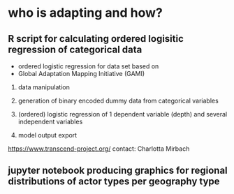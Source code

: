 # who is adapting and how?

## R script for calculating ordered logisitic regression of categorical data

- ordered logistic regression for data set based on 
- Global Adaptation Mapping Initiative (GAMI)

1) data manipulation

2) generation of binary encoded dummy data from categorical variables

3) (ordered) logistic regression of 1 dependent variable (depth) and several independent variables

4) model output export

https://www.transcend-project.org/
contact: Charlotta Mirbach

## jupyter notebook producing graphics for regional distributions of actor types per geography type
